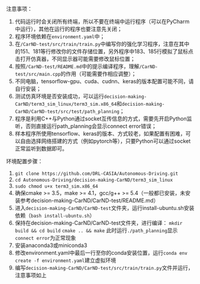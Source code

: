 注意事项：

1. 代码运行时会关闭所有终端，所以不要在终端中运行程序（可以在PyCharm中运行），其他在运行的程序也要注意先关闭；
2. 程序环境依赖在`environment.yaml`中；
3. 在`/CarND-test/src/train/train.py`中编写你的强化学习程序，注意在其中的151、181等行修改你的文件存储位置，另外程序中183、185行模拟了鼠标点击打开仿真器，不同显示器可能需要修改鼠标位置；
4. 按照`/CarND-test/README.md`中的提示编译程序，理解`/CarND-test/src/main.cpp`的作用（可能需要作相应调整）；
5. 不同电脑，tensorflow-gpu、cuda、cudnn、keras的版本配置可能不同，请自行安装；
6. 测试仿真环境是否安装成功，可以运行`decision-making-CarND/term3_sim_linux/term3_sim.x86_64`和`decision-making-CarND/CarND-test/src/test/path_planning`；
7. 程序是利用C++与Python通过socket互传信息的方式，需要先开启Python监听，否则直接运行path_planning会显示connect error错误；
8. 样本程序所使用tensorflow、keras的版本、方式较老，如果配置有困难，可以自由选择网络搭建的方式（例如pytorch等），只要Python可以通过socket正常监听到数据即可。



环境配置步骤：

1. `git clone https://github.com/DRL-CASIA/Autonomous-Driving.git`
2. `cd Autonomous-Driving/decision-making-CarND/term3_sim_linux`
3. `sudo chmod u+x term3_sim.x86_64`
4. 确保cmake >= 3.5，make >= 4.1，gcc/g++ >= 5.4（一般都已安装，未安装参考decision-making-CarND/CarND-test/README.md）
5. 进入`decision-making-CarND/CarND-test`文件夹，运行install-ubuntu.sh安装依赖（`bash install-ubuntu.sh`）
6. 保持在decision-making-CarND/CarND-test文件夹，进行编译：
   `mkdir build && cd build`
   `cmake .. && make`
   此时运行`./path_planning`显示`connect error`为正常现象
7. 安装anaconda3或miniconda3
8. 修改environment.yaml中最后一行至你的conda安装位置，运行`conda env create -f environment.yaml`建立虚拟环境
9. 编写`decision-making-CarND/CarND-test/src/train/train.py`文件并运行，注意事项如上

